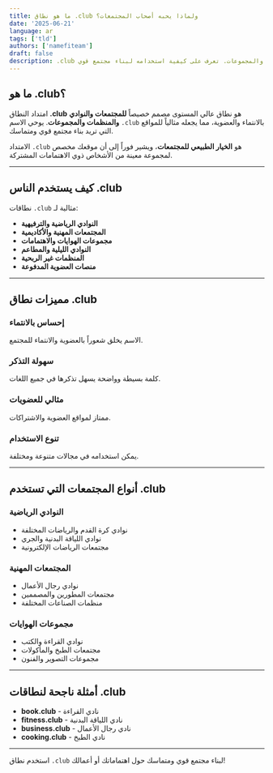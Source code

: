 ```yaml
---
title: ما هو نطاق .club ولماذا يحبه أصحاب المجتمعات؟
date: '2025-06-21'
language: ar
tags: ['tld']
authors: ['namefiteam']
draft: false
description: .club هو نطاق مثالي للمجتمعات والنوادي والمنظمات والمجموعات. تعرف على كيفية استخدامه لبناء مجتمع قوي.
---
```


## **ما هو .club؟**

امتداد النطاق **.club** هو نطاق عالي المستوى مصمم خصيصاً **للمجتمعات والنوادي والمنظمات والمجموعات**. يوحي الاسم `.club` بالانتماء والعضوية، مما يجعله مثالياً للمواقع التي تريد بناء مجتمع قوي ومتماسك.

الامتداد `.club` هو **الخيار الطبيعي للمجتمعات**، ويشير فوراً إلى أن موقعك مخصص لمجموعة معينة من الأشخاص ذوي الاهتمامات المشتركة.

---

## **كيف يستخدم الناس .club**

نطاقات `.club` مثالية لـ:

* **النوادي الرياضية والترفيهية**
* **المجتمعات المهنية والأكاديمية**
* **مجموعات الهوايات والاهتمامات**
* **النوادي الليلية والمطاعم**
* **المنظمات غير الربحية**
* **منصات العضوية المدفوعة**

---

## **مميزات نطاق .club**

### **إحساس بالانتماء**
الاسم يخلق شعوراً بالعضوية والانتماء للمجتمع.

### **سهولة التذكر**
كلمة بسيطة وواضحة يسهل تذكرها في جميع اللغات.

### **مثالي للعضويات**
ممتاز لمواقع العضوية والاشتراكات.

### **تنوع الاستخدام**
يمكن استخدامه في مجالات متنوعة ومختلفة.

---

## **أنواع المجتمعات التي تستخدم .club**

### **النوادي الرياضية**
* نوادي كرة القدم والرياضات المختلفة
* نوادي اللياقة البدنية والجري
* مجتمعات الرياضات الإلكترونية

### **المجتمعات المهنية**
* نوادي رجال الأعمال
* مجتمعات المطورين والمصممين
* منظمات الصناعات المختلفة

### **مجموعات الهوايات**
* نوادي القراءة والكتب
* مجتمعات الطبخ والمأكولات
* مجموعات التصوير والفنون

---

## **أمثلة ناجحة لنطاقات .club**

* **book.club** - نادي القراءة
* **fitness.club** - نادي اللياقة البدنية
* **business.club** - نادي رجال الأعمال
* **cooking.club** - نادي الطبخ

---

استخدم نطاق `.club` لبناء مجتمع قوي ومتماسك حول اهتماماتك أو أعمالك!